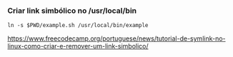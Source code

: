 ### Criar link simbólico no /usr/local/bin
```
ln -s $PWD/example.sh /usr/local/bin/example
```
https://www.freecodecamp.org/portuguese/news/tutorial-de-symlink-no-linux-como-criar-e-remover-um-link-simbolico/
